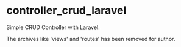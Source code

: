 # controller_crud_laravel

Simple CRUD Controller with Laravel.

The archives like 'views' and 'routes' has been removed for author.
